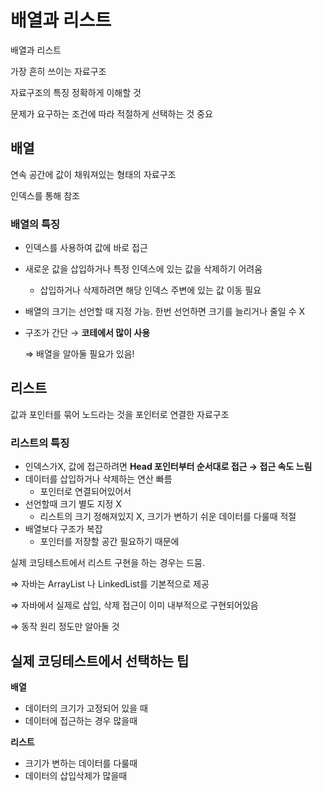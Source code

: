 # 배열과 리스트

배열과 리스트

가장 흔히 쓰이는 자료구조

자료구조의 특징 정확하게 이해할 것

문제가 요구하는 조건에 따라 적절하게 선택하는 것 중요

## 배열

연속 공간에 값이 채워져있는 형태의 자료구조

인덱스를 통해 참조

### 배열의 특징

- 인덱스를 사용하여 값에 바로 접근
- 새로운 값을 삽입하거나 특정 인덱스에 있는 값을 삭제하기 어려움
    - 삽입하거나 삭제하려면 해당 인덱스 주변에 있는 값 이동 필요
- 배열의 크기는 선언할 때 지정 가능. 한번 선언하면 크기를 늘리거나 줄일 수 X
- 구조가 간단 → **코테에서 많이 사용**
    
    ⇒ 배열을 알아둘 필요가 있음!
    

## 리스트

값과 포인터를 묶어 노드라는 것을 포인터로 연결한 자료구조

### 리스트의 특징

- 인덱스가X, 값에 접근하려면 **Head 포인터부터 순서대로 접근 → 접근 속도 느림**
- 데이터를 삽입하거나 삭제하는 연산 빠름
    - 포인터로 연결되어있어서
- 선언할때 크기 별도 지정 X
    - 리스트의 크기 정해져있지 X, 크기가 변하기 쉬운 데이터를 다룰때 적절
- 배열보다 구조가 복잡
    - 포인터를 저장할 공간 필요하기 때문에

실제 코딩테스트에서 리스트 구현을 하는 경우는 드뭄.

⇒ 자바는 ArrayList 나 LinkedList를 기본적으로 제공

⇒ 자바에서 실제로 삽입, 삭제 접근이 이미 내부적으로 구현되어있음

⇒ 동작 원리 정도만 알아둘 것

## 실제 코딩테스트에서 선택하는 팁

**배열**

- 데이터의 크기가 고정되어 있을 때
- 데이터에 접근하는 경우 많을때

**리스트**

- 크기가 변하는 데이터를 다룰때
- 데이터의 삽입삭제가 많을때

